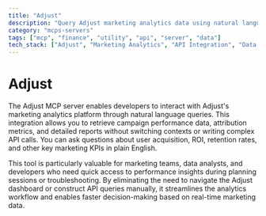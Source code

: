 ```yaml
---
title: "Adjust"
description: "Query Adjust marketing analytics data using natural language. Get campaign performance metrics and reports directly in chat."
category: "mcps-servers"
tags: ["mcp", "finance", "utility", "api", "server", "data"]
tech_stack: ["Adjust", "Marketing Analytics", "API Integration", "Data Visualization", "Campaign Tracking"]
---
```


# Adjust

The Adjust MCP server enables developers to interact with Adjust's marketing analytics platform through natural language queries. This integration allows you to retrieve campaign performance data, attribution metrics, and detailed reports without switching contexts or writing complex API calls. You can ask questions about user acquisition, ROI, retention rates, and other key marketing KPIs in plain English.

This tool is particularly valuable for marketing teams, data analysts, and developers who need quick access to performance insights during planning sessions or troubleshooting. By eliminating the need to navigate the Adjust dashboard or construct API queries manually, it streamlines the analytics workflow and enables faster decision-making based on real-time marketing data.

